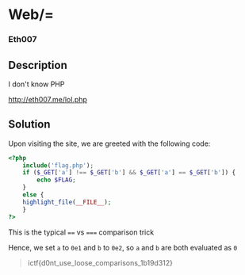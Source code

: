 # Web/=
### Eth007

## Description
I don't know PHP

http://eth007.me/lol.php

## Solution
Upon visiting the site, we are greeted with the following code:
```php
<?php
    include('flag.php');
    if ($_GET['a'] !== $_GET['b'] && $_GET['a'] == $_GET['b']) {
        echo $FLAG;
    }
    else {
    highlight_file(__FILE__);
    }
?>
```

This is the typical `==` vs `===` comparison trick

Hence, we set `a` to `0e1` and `b` to `0e2`, so `a` and `b` are both evaluated as `0`

> ictf{d0nt_use_loose_comparisons_1b19d312}